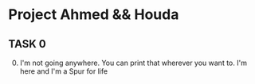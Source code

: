 # Project Ahmed && Houda

## TASK 0
0. I'm not going anywhere. You can print that wherever you want to. I'm here and I'm a Spur for life
